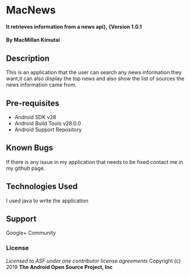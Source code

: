 # MacNews
#### It retrieves information from a news api}, {Version 1.0.1
#### By **MacMillan Kimutai**
## Description
This is an application that the user can search any news information they want,it can also display the top news and also show the list of sources the news information came from.
## Pre-requisites
* Android SDK v28
* Android Build Tools v28.0.0
* Android Support Repository
## Known Bugs
If there is any issue in my application that needs to be fixed contact me in my github page.
## Technologies Used
I used java to write the application
## Support 
Google+ Community
### License
*Licensed to ASF under one contributor license agreements*
Copyright (c) 2019 **The Android Open Source Project, Inc**
